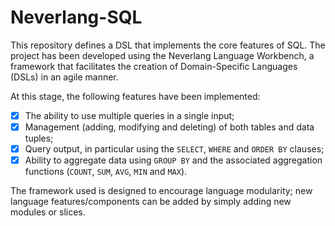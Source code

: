 # Neverlang-SQL
This repository defines a DSL that implements the core features of SQL.
The project has been developed using the Neverlang Language Workbench, a framework that facilitates the creation of Domain-Specific Languages (DSLs) in an agile manner.

At this stage, the following features have been implemented:
- [x] The ability to use multiple queries in a single input;
- [x] Management (adding, modifying and deleting) of both tables and data tuples;
- [x] Query output, in particular using the `SELECT`, `WHERE` and `ORDER BY` clauses;
- [x] Ability to aggregate data using `GROUP BY` and the associated aggregation functions (`COUNT`, `SUM`, `AVG`, `MIN` and `MAX`).

The framework used is designed to encourage language modularity; new language features/components can be added by simply adding new modules or slices.
